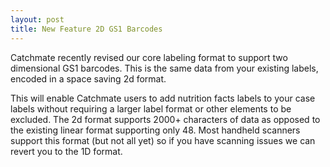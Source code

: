 ```yaml
---
layout: post
title: New Feature 2D GS1 Barcodes
---
```

Catchmate recently revised our core labeling format to support two dimensional GS1 barcodes. This is the same data from your existing labels, encoded in a space saving 2d format. 

This will enable Catchmate users to add nutrition facts labels to your case labels without requiring a larger label format or other elements to be excluded. The 2d format supports 2000+ characters of data as opposed to the existing linear format supporting only 48. Most handheld scanners support this format (but not all yet) so if you have scanning issues we can revert you to the 1D format.